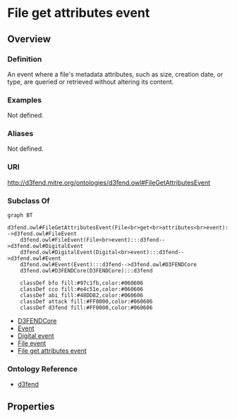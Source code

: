 # File get attributes event

## Overview

### Definition
An event where a file's metadata attributes, such as size, creation date, or type, are queried or retrieved without altering its content.

### Examples
Not defined.

### Aliases
Not defined.

### URI
http://d3fend.mitre.org/ontologies/d3fend.owl#FileGetAttributesEvent

### Subclass Of
```mermaid
graph BT
    d3fend.owl#FileGetAttributesEvent(File<br>get<br>attributes<br>event):::d3fend-->d3fend.owl#FileEvent
    d3fend.owl#FileEvent(File<br>event):::d3fend-->d3fend.owl#DigitalEvent
    d3fend.owl#DigitalEvent(Digital<br>event):::d3fend-->d3fend.owl#Event
    d3fend.owl#Event(Event):::d3fend-->d3fend.owl#D3FENDCore
    d3fend.owl#D3FENDCore(D3FENDCore):::d3fend
    
    classDef bfo fill:#97c1fb,color:#060606
    classDef cco fill:#e4c51e,color:#060606
    classDef abi fill:#48DD82,color:#060606
    classDef attack fill:#FF0000,color:#060606
    classDef d3fend fill:#FF0000,color:#060606
```

- [D3FENDCore](/docs/ontology/reference/model/D3FENDCore/D3FENDCore.md)
- [Event](/docs/ontology/reference/model/D3FENDCore/Event/Event.md)
- [Digital event](/docs/ontology/reference/model/D3FENDCore/Event/Digital%20event/Digital%20event.md)
- [File event](/docs/ontology/reference/model/D3FENDCore/Event/Digital%20event/File%20event/File%20event.md)
- [File get attributes event](/docs/ontology/reference/model/D3FENDCore/Event/Digital%20event/File%20event/File%20get%20attributes%20event/File%20get%20attributes%20event.md)


### Ontology Reference
- [d3fend](http://d3fend.mitre.org/ontologies/d3fend.owl#)

## Properties
